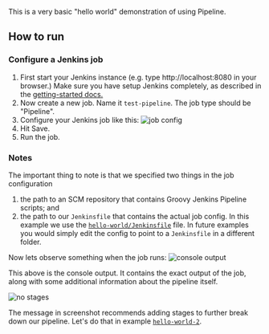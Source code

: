 This is a very basic "hello world" demonstration of using Pipeline. 

## How to run

### Configure a Jenkins job

1. First start your Jenkins instance (e.g. type http://localhost:8080 in your browser.)
  Make sure you have setup Jenkins completely, as described in the [getting-started docs.](https://jenkins.io/download/)
1. Now create a new job. Name it `test-pipeline`. The job type should be "Pipeline".
1. Configure your Jenkins job like this:
![job config](https://raw.githubusercontent.com/savishy/jenkins-examples/master/img/helloworld.png)
1. Hit Save.
2. Run the job.

### Notes

The important thing to note is that we specified two things in the job configuration
1. the path to an SCM repository that contains Groovy Jenkins Pipeline scripts; and 
2. the path to our `Jenkinsfile` that contains the actual job config.
    In this example we use the [`hello-world/Jenkinsfile`](Jenkinsfile) file. In future examples you would simply edit the config to point to a `Jenkinsfile` in a different folder.

Now lets observe something when the job runs:
![console output](https://github.com/savishy/jenkins-examples/raw/master/img/helloworld3.png)

This above is the console output. It contains the exact output of the job, along with some additional information about the pipeline itself.

![no stages](https://github.com/savishy/jenkins-examples/raw/master/img/helloworld2.png)

The message in screenshot recommends adding stages to further break down our pipeline. Let's do that in example [`hello-world-2`](hello-world-2/README.md).
